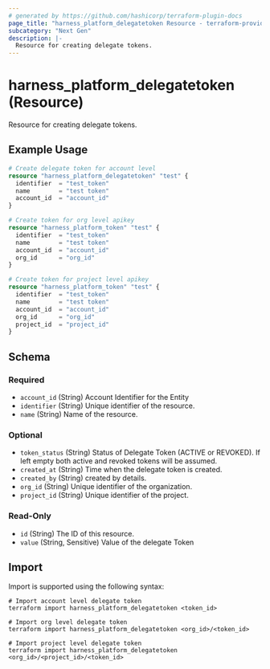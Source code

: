 ```yaml
---
# generated by https://github.com/hashicorp/terraform-plugin-docs
page_title: "harness_platform_delegatetoken Resource - terraform-provider-harness"
subcategory: "Next Gen"
description: |-
  Resource for creating delegate tokens.
---
```


# harness_platform_delegatetoken (Resource)

Resource for creating delegate tokens.

## Example Usage

```terraform
# Create delegate token for account level 
resource "harness_platform_delegatetoken" "test" {
  identifier  = "test_token"
  name        = "test token"
  account_id  = "account_id"
}

# Create token for org level apikey
resource "harness_platform_token" "test" {
  identifier  = "test_token"
  name        = "test token"
  account_id  = "account_id"
  org_id      = "org_id"
}

# Create token for project level apikey
resource "harness_platform_token" "test" {
  identifier  = "test_token"
  name        = "test token"
  account_id  = "account_id"
  org_id      = "org_id"
  project_id  = "project_id"
}
```

<!-- schema generated by tfplugindocs -->
## Schema

### Required

- `account_id` (String) Account Identifier for the Entity
- `identifier` (String) Unique identifier of the resource.
- `name` (String) Name of the resource.

### Optional

- `token_status` (String) Status of Delegate Token (ACTIVE or REVOKED). If left empty both active and revoked tokens will be assumed.
- `created_at` (String) Time when the delegate token is created.
- `created_by` (String) created by details.
- `org_id` (String) Unique identifier of the organization.
- `project_id` (String) Unique identifier of the project.

### Read-Only

- `id` (String) The ID of this resource.
- `value` (String, Sensitive) Value of the delegate Token

## Import

Import is supported using the following syntax:

```shell
# Import account level delegate token
terraform import harness_platform_delegatetoken <token_id>

# Import org level delegate token
terraform import harness_platform_delegatetoken <org_id>/<token_id>

# Import project level delegate token
terraform import harness_platform_delegatetoken <org_id>/<project_id>/<token_id>
```
